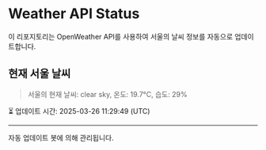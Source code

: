 
# Weather API Status

이 리포지토리는 OpenWeather API를 사용하여 서울의 날씨 정보를 자동으로 업데이트합니다.

## 현재 서울 날씨
> 서울의 현재 날씨: clear sky, 온도: 19.7°C, 습도: 29%

⏳ 업데이트 시간: 2025-03-26 11:29:49 (UTC)

---
자동 업데이트 봇에 의해 관리됩니다.
